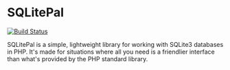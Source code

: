 # SQLitePal

[![Build Status](https://travis-ci.com/joelface/sqlitepal.svg?branch=main)](https://travis-ci.com/joelface/sqlitepal)

SQLitePal is a simple, lightweight library for working with SQLite3 databases in PHP. It's made for situations where all you need is a friendlier interface than what's provided by the PHP standard library.
